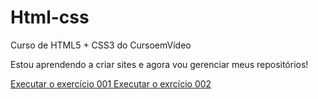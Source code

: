 # Html-css
 Curso de HTML5 + CSS3 do CursoemVídeo 

 Estou aprendendo a criar sites e agora vou gerenciar meus repositórios!

 <a href="https://thiagomartinsvieira.github.io/Html-css/exercicios/ex001/index.html"> Executar o exercício 001 </a>
 <a href="https://thiagomartinsvieira.github.io/Html-css/exercicios/ex002/index.html"> Executar o exrcício 002 </a>
 
